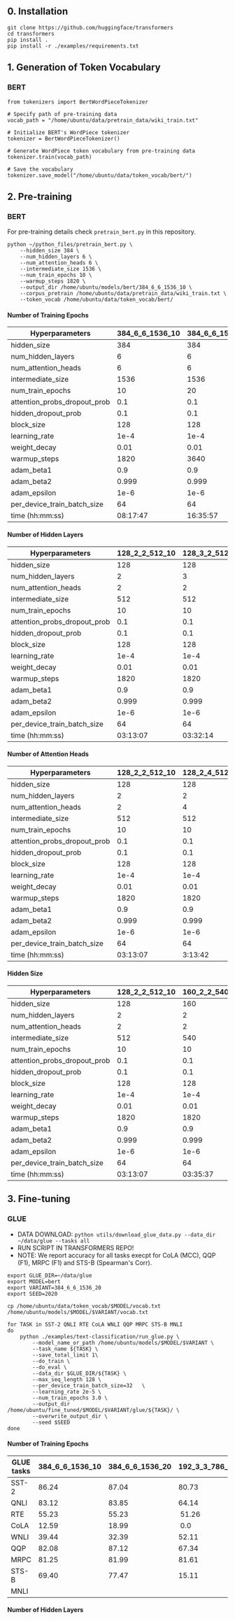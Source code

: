
## 0. Installation

```
git clone https://github.com/huggingface/transformers
cd transformers
pip install .
pip install -r ./examples/requirements.txt
```

## 1. Generation of Token Vocabulary

### BERT
```
from tokenizers import BertWordPieceTokenizer

# Specify path of pre-training data
vocab_path = "/home/ubuntu/data/pretrain_data/wiki_train.txt"

# Initialize BERT's WordPiece tokenizer 
tokenizer = BertWordPieceTokenizer()

# Generate WordPiece token vocabulary from pre-training data
tokenizer.train(vocab_path)

# Save the vocabulary
tokenizer.save_model("/home/ubuntu/data/token_vocab/bert/")
```

## 2. Pre-training

### BERT

For pre-training details check `pretrain_bert.py` in this repository.

```
python ~/python_files/pretrain_bert.py \
    --hidden_size 384 \
    --num_hidden_layers 6 \
    --num_attention_heads 6 \
    --intermediate_size 1536 \
    --num_train_epochs 10 \
    --warmup_steps 1820 \
    --output_dir /home/ubuntu/models/bert/384_6_6_1536_10 \
    --corpus_pretrain /home/ubuntu/data/pretrain_data/wiki_train.txt \
    --token_vocab /home/ubuntu/data/token_vocab/bert/
```

#### Number of Training Epochs

Hyperparameters               | 384_6_6_1536_10 | 384_6_6_1536_20 | 192_3_3_786_10 | 192_3_3_786_20 | 128_2_2_512_10 | 128_2_2_512_20
------------------------------| ----------|-----------------|----------------|---------------------|-----------------|----------
hidden_size                   | 384       | 384    | 192         |  192           | 128                 | 128
num_hidden_layers             | 6         | 6      | 3           |    3           | 2                   |   2
num_attention_heads           | 6         | 6      | 3           |    3           | 2                   |   2
intermediate_size             | 1536      | 1536   | 786         |  786           | 512                 | 512
num_train_epochs              | 10        | 20     | 10          |   20           | 10                  |  20
attention_probs_dropout_prob  | 0.1       | 0.1    | 0.1         |   0.1          | 0.1                 |  0.1
hidden_dropout_prob           | 0.1       | 0.1    | 0.1         |  0.1           | 0.1                 |  0.1
block_size                    | 128       | 128    | 128         |  128           | 128                |  128
learning_rate                 | 1e-4      | 1e-4   | 1e-4        | 1e-4           | 1e-4                  | 1e-4
weight_decay                  | 0.01      | 0.01   | 0.01        | 0.01           | 0.01                | 0.01
warmup_steps                  | 1820      | 3640   | 1820        | 3640           | 1820                | 3640
adam_beta1                    | 0.9       | 0.9    | 0.9         |  0.9           | 0.9                 | 0.9
adam_beta2                    | 0.999     | 0.999  | 0.999       |0.999           | 0.999               | 0.999
adam_epsilon                  | 1e-6      | 1e-6   | 1e-6        | 1e-6           | 1e-6                 | 1e-6
per_device_train_batch_size   | 64        | 64     | 64          |   64           | 64                   | 64
time (hh:mm:ss)               | 08:17:47  |16:35:57| 07:29:36    | 08:22:00       | 03:13:07             | 07:31:24


#### Number of Hidden Layers

Hyperparameters               | 128_2_2_512_10 |128_3_2_512_10 | 128_4_2_512_10 | 128_5_2_512_10 |128_6_2_512_10 |
------------------------------| ----------|----------|----------|----------|----------|
hidden_size                   | 128       |128       |128       | 128      | 128      |
num_hidden_layers             | 2         |3         |4         |5         |6         |
num_attention_heads           | 2         |2         |2         |2         |2         |
intermediate_size             | 512       |512       |512       |512       |512       |
num_train_epochs              | 10        |10        |10        |10        |10        |
attention_probs_dropout_prob  | 0.1       |0.1       |0.1       |0.1       |0.1       |
hidden_dropout_prob           | 0.1       |0.1       |0.1       |0.1       |0.1       |
block_size                    | 128       |128       |128       |128       |128       |
learning_rate                 | 1e-4      |1e-4      |1e-4      |1e-4      |1e-4      |
weight_decay                  | 0.01      |0.01      |0.01      |0.01      |0.01      |
warmup_steps                  | 1820      |1820      |1820      |1820      |1820      |
adam_beta1                    | 0.9       |0.9       |0.9       |0.9       |0.9       |
adam_beta2                    | 0.999     |0.999     |0.999     |0.999     |0.999     |
adam_epsilon                  | 1e-6      |1e-6      |1e-6      |1e-6      |1e-6      |
per_device_train_batch_size   | 64        |64        |64        |64        |64        |
time (hh:mm:ss)               | 03:13:07  |03:32:14  |03:49:09  |04:06:48  |04:19:44  |

#### Number of Attention Heads

Hyperparameters               | 128_2_2_512_10 | 128_2_4_512_10 | 128_2_8_512_10 |128_2_16_512_10 |128_2_32_512_10 |
------------------------------| ----------|----------|----------|----------|----------|
hidden_size                   | 128       |128       |128       |128       |128       |
num_hidden_layers             | 2         |2         |2         |2         |2         |
num_attention_heads           | 2         |4         |8         |16        |32        |
intermediate_size             | 512       |512       |512       |512       |512       |
num_train_epochs              | 10        |10        |10        |10        |10        |
attention_probs_dropout_prob  | 0.1       |0.1       |0.1       |0.1       |0.1       |
hidden_dropout_prob           | 0.1       |0.1       |0.1       |0.1       |0.1       |
block_size                    | 128       |128       |128       |128       |128       |
learning_rate                 | 1e-4      |1e-4      |1e-4      |1e-4      |1e-4      |
weight_decay                  | 0.01      |0.01      |0.01      |0.01      |0.01      |
warmup_steps                  | 1820      |1820      |1820      |1820      |1820      |
adam_beta1                    | 0.9       |0.9       |0.9       |0.9       |0.9       |
adam_beta2                    | 0.999     |0.999     |0.999     |0.999     |0.999     |
adam_epsilon                  | 1e-6      |1e-6      |1e-6      |1e-6      |1e-6      |
per_device_train_batch_size   | 64        |64        |64        |64        |64        |
time (hh:mm:ss)               | 03:13:07  |3:13:42   |03:16:19  |03:23:43  |03:36:20  |

#### Hidden Size

Hyperparameters               | 128_2_2_512_10 | 160_2_2_540_10 | 192_2_2_786_10 |288_2_2_1152_10 |384_2_2_1536_10 |
------------------------------| ----------|----------|----------|----------|----------|
hidden_size                   | 128       |160       |192       |288       |384       |
num_hidden_layers             | 2         |2         |2         |2         |2         |
num_attention_heads           | 2         |2         |2         |2         |2         |
intermediate_size             | 512       |540       |786       |1152      |1536      |
num_train_epochs              | 10        |10        |10        |10        |10        |
attention_probs_dropout_prob  | 0.1       |0.1       |0.1       |0.1       |0.1       |
hidden_dropout_prob           | 0.1       |0.1       |0.1       |0.1       |0.1       |
block_size                    | 128       |128       |128       |128       |128       |
learning_rate                 | 1e-4      |1e-4      |1e-4      |1e-4      |1e-4      |
weight_decay                  | 0.01      |0.01      |0.01      |0.01      |0.01      |
warmup_steps                  | 1820      |1820      |1820      |1820      |1820      |
adam_beta1                    | 0.9       |0.9       |0.9       |0.9       |0.9       |
adam_beta2                    | 0.999     |0.999     |0.999     |0.999     |0.999     |
adam_epsilon                  | 1e-6      |1e-6      |1e-6      |1e-6      |1e-6      |
per_device_train_batch_size   | 64        |64        |64        |64        |64        |
time (hh:mm:ss)               | 03:13:07  |03:35:37  |  |  |  |


## 3. Fine-tuning

### GLUE

- DATA DOWNLOAD: `python utils/download_glue_data.py --data_dir ~/data/glue --tasks all`
- RUN SCRIPT IN TRANSFORMERS REPO!
- NOTE: We report accuracy for all tasks execpt for CoLA (MCC), QQP (F1), MRPC (F1) and STS-B (Spearman's Corr).

```
export GLUE_DIR=~/data/glue
export MODEL=bert
export VARIANT=384_6_6_1536_20
export SEED=2020

cp /home/ubuntu/data/token_vocab/$MODEL/vocab.txt /home/ubuntu/models/$MODEL/$VARIANT/vocab.txt

for TASK in SST-2 QNLI RTE CoLA WNLI QQP MRPC STS-B MNLI
do
    python ./examples/text-classification/run_glue.py \
        --model_name_or_path /home/ubuntu/models/$MODEL/$VARIANT \
        --task_name ${TASK} \
        --save_total_limit 1\
        --do_train \
        --do_eval \
        --data_dir $GLUE_DIR/${TASK} \
        --max_seq_length 128 \
        --per_device_train_batch_size=32   \
        --learning_rate 2e-5 \
        --num_train_epochs 3.0 \
        --output_dir /home/ubuntu/fine_tuned/$MODEL/$VARIANT/glue/${TASK}/ \
        --overwrite_output_dir \
        --seed $SEED
done
```

#### Number of Training Epochs

GLUE tasks                    | 384_6_6_1536_10 | 384_6_6_1536_20 | 192_3_3_786_10 | 192_3_3_786_20 | 128_2_2_512_10 | 128_2_2_512_20
------------------------------|-----------|-----------------|-----------------|-------------------|---------------|-----------------
SST-2                         | 86.24     | 87.04           | 80.73           | 82.00           | 77.98           |78.78
QNLI                          | 83.12     | 83.85           | 64.14           | 66.37           | 61.12           |62.51 
RTE                           | 55.23     | 55.23           | 51.26           | 53.79           | 50.54           |54.51
CoLA                          | 12.59     | 18.99           | 0.0             | 0.0             | 0.0             |0.0
WNLI                          | 39.44     | 32.39           | 52.11           | 59.15           | 57.75           |53.52
QQP                           | 82.08     | 87.12           | 67.34           | 68.75           | 63.94           |63.40            
MRPC                          | 81.25     | 81.99           | 81.61           | 81.92           | 81.22           |81.22
STS-B                         | 69.40     | 77.47           | 15.11           | 9.2             | -9.52           |-15.8
MNLI                          |           |                 |                 |                 |


#### Number of Hidden Layers


